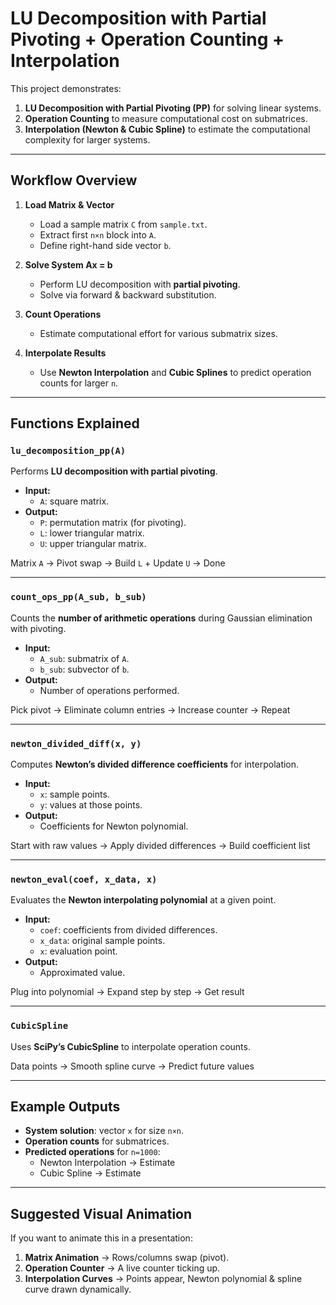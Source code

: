 #  LU Decomposition with Partial Pivoting + Operation Counting + Interpolation

This project demonstrates:
1. **LU Decomposition with Partial Pivoting (PP)** for solving linear systems.  
2. **Operation Counting** to measure computational cost on submatrices.  
3. **Interpolation (Newton & Cubic Spline)** to estimate the computational complexity for larger systems.  

---

##  Workflow Overview
1. **Load Matrix & Vector**  
   - Load a sample matrix `C` from `sample.txt`.  
   - Extract first `n×n` block into `A`.  
   - Define right-hand side vector `b`.  

2. **Solve System Ax = b**  
   - Perform LU decomposition with **partial pivoting**.  
   - Solve via forward & backward substitution.  

3. **Count Operations**  
   - Estimate computational effort for various submatrix sizes.  

4. **Interpolate Results**  
   - Use **Newton Interpolation** and **Cubic Splines** to predict operation counts for larger `n`.  

---

##  Functions Explained

###  `lu_decomposition_pp(A)`
Performs **LU decomposition with partial pivoting**.

- **Input:**  
  - `A`: square matrix.  
- **Output:**  
  - `P`: permutation matrix (for pivoting).  
  - `L`: lower triangular matrix.  
  - `U`: upper triangular matrix.  

  
Matrix `A` → Pivot swap → Build `L` + Update `U` → Done  

---

###  `count_ops_pp(A_sub, b_sub)`
Counts the **number of arithmetic operations** during Gaussian elimination with pivoting.

- **Input:**  
  - `A_sub`: submatrix of `A`.  
  - `b_sub`: subvector of `b`.  
- **Output:**  
  - Number of operations performed.  

  
Pick pivot → Eliminate column entries → Increase counter → Repeat   

---

###  `newton_divided_diff(x, y)`
Computes **Newton’s divided difference coefficients** for interpolation.

- **Input:**  
  - `x`: sample points.  
  - `y`: values at those points.  
- **Output:**  
  - Coefficients for Newton polynomial.  

  
Start with raw values → Apply divided differences → Build coefficient list  

---

###  `newton_eval(coef, x_data, x)`
Evaluates the **Newton interpolating polynomial** at a given point.

- **Input:**  
  - `coef`: coefficients from divided differences.  
  - `x_data`: original sample points.  
  - `x`: evaluation point.  
- **Output:**  
  - Approximated value.  

  
Plug into polynomial → Expand step by step → Get result 

---

###  `CubicSpline`
Uses **SciPy’s CubicSpline** to interpolate operation counts.

Data points → Smooth spline curve → Predict future values 

---

##  Example Outputs
- **System solution**: vector `x` for size `n×n`.  
- **Operation counts** for submatrices.  
- **Predicted operations** for `n=1000`:  
  - Newton Interpolation →  Estimate  
  - Cubic Spline →  Estimate  

---

##  Suggested Visual Animation
If you want to animate this in a presentation:
1. **Matrix Animation** → Rows/columns swap (pivot).  
2. **Operation Counter** → A live counter ticking up.  
3. **Interpolation Curves** → Points appear, Newton polynomial & spline curve drawn dynamically.  



